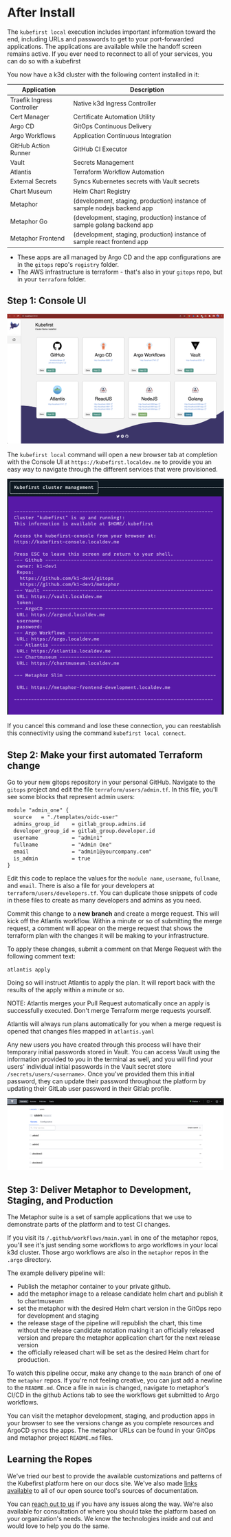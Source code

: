 # After Install

[//]: # (`todo: need new getting started video for github local`)

[//]: # (<iframe width="784" height="441" src="https://www.youtube.com/embed/KEUOaNMUqOM" title="YouTube video player" frameborder="0" allow="accelerometer; autoplay; clipboard-write; encrypted-media; gyroscope; picture-in-picture" allowfullscreen></iframe>)

The `kubefirst local` execution includes important information toward the end, including URLs and passwords to get to your port-forwarded applications. The applications are available while the handoff screen remains active. If you ever need to reconnect to all of your services, you can do so with a kubefirst

You now have a k3d cluster with the following content installed in it:

| Application                  | Description                                                                |
|------------------------------|----------------------------------------------------------------------------|
| Traefik Ingress Controller   | Native k3d Ingress Controller                                              |
| Cert Manager                 | Certificate Automation Utility                                             |
| Argo CD                      | GitOps Continuous Delivery                                                 |
| Argo Workflows               | Application Continuous Integration                                         |
| GitHub Action Runner         | GitHub CI Executor                                                         |
| Vault                        | Secrets Management                                                         |
| Atlantis                     | Terraform Workflow Automation                                              |
| External Secrets             | Syncs Kubernetes secrets with Vault secrets                                |
| Chart Museum                 | Helm Chart Registry                                                        |
| Metaphor                     | (development, staging, production) instance of sample nodejs backend app   |
| Metaphor Go                  | (development, staging, production) instance of sample golang backend app   |
| Metaphor Frontend            | (development, staging, production) instance of sample react frontend app   |

- These apps are all managed by Argo CD and the app configurations are in the `gitops` repo's `registry` folder.
- The AWS infrastructure is terraform - that's also in your `gitops` repo, but in your `terraform` folder.

## Step 1: Console UI

![terminal handoff](../../img/kubefirst/local/console.png)

The `kubefirst local` command will open a new browser tab at completion with the Console UI at
`https://kubefirst.localdev.me` to provide you an easy way to navigate through the different services that were provisioned.

![terminal handoff](../../img/kubefirst/local/handoff-screen.png)

If you cancel this command and lose these connection, you can reestablish this connectivity using the command `kubefirst local connect`.

## Step 2: Make your first automated Terraform change

Go to your new gitops repository in your personal GitHub. Navigate to the `gitops` project and edit the file `terraform/users/admin.tf`. In this file, you'll see some blocks that represent admin users:

```
module "admin_one" {
  source   = "./templates/oidc-user"
  admins_group_id    = gitlab_group.admins.id
  developer_group_id = gitlab_group.developer.id
  username           = "admin1"
  fullname           = "Admin One"
  email              = "admin1@yourcompany.com"
  is_admin           = true
}
```

Edit this code to replace the values for the `module name`, `username`, `fullname`, and `email`. There is also a file for your developers at `terraform/users/developers.tf`. You can duplicate those snippets of code in these files to create as many developers and admins as you need.

Commit this change to a **new branch** and create a merge request. This will kick off the Atlantis workflow. Within a minute or so of submitting the merge request, a comment will appear on the merge request that shows the terraform plan with the changes it will be making to your infrastructure. 

To apply these changes, submit a comment on that Merge Request with the following comment text:
```
atlantis apply
```

Doing so will instruct Atlantis to apply the plan. It will report back with the results of the apply within a minute or so.

NOTE: Atlantis merges your Pull Request automatically once an apply is successfully executed. Don't merge Terraform merge requests yourself.

Atlantis will always run plans automatically for you when a merge request is opened that changes files mapped in `atlantis.yaml`

Any new users you have created through this process will have their temporary initial passwords stored in Vault. You can access Vault using the information provided to you in the terminal as well, and you will find your users' individual initial passwords in the Vault secret store `/secrets/users/<username>`. Once you've provided them this initial password, they can update their password throughout the platform by updating their GitLab user password in their Gitlab profile.

![](../../img/kubefirst/getting-started/vault-users.png)

## Step 3: Deliver Metaphor to Development, Staging, and Production

The Metaphor suite is a set of sample applications that we use to demonstrate parts of the platform and to test CI changes.

If you visit its `/.github/workflows/main.yaml` in one of the metaphor repos, you'll see it's just sending some workflows to argo workflows in your local k3d cluster. Those argo workflows are also in the `metaphor` repos in the `.argo` directory.

The example delivery pipeline will:

- Publish the metaphor container to your private github.
- add the metaphor image to a release candidate helm chart and publish it to chartmuseum
- set the metaphor with the desired Helm chart version in the GitOps repo for development and staging
- the release stage of the pipeline will republish the chart, this time without the release candidate notation making it an officially released version and prepare the metaphor application chart for the next release version
- the officially released chart will be set as the desired Helm chart for production.

To watch this pipeline occur, make any change to the `main` branch of one of the `metaphor` repos. If you're not feeling creative, you can just add a newline to the `README.md`. Once a file in `main` is changed, navigate to metaphor's CI/CD in the github Actions tab to see the workflows get submitted to Argo workflows.

You can visit the metaphor development, staging, and production apps in your browser to see the versions change as you complete resources and ArgoCD syncs the apps. The metaphor URLs can be found in your GitOps and metaphor project `README.md` files.

## Learning the Ropes

We've tried our best to provide the available customizations and patterns of the Kubefirst platform here on our docs site. We've also made [links available](./credit.md) to all of our open source tool's sources of documentation.

You can [reach out to us](../../community/index.md) if you have any issues along the way. We're also available for consultation of where you should take the platform based on your organization's needs. We know the technologies inside and out and would love to help you do the same.
